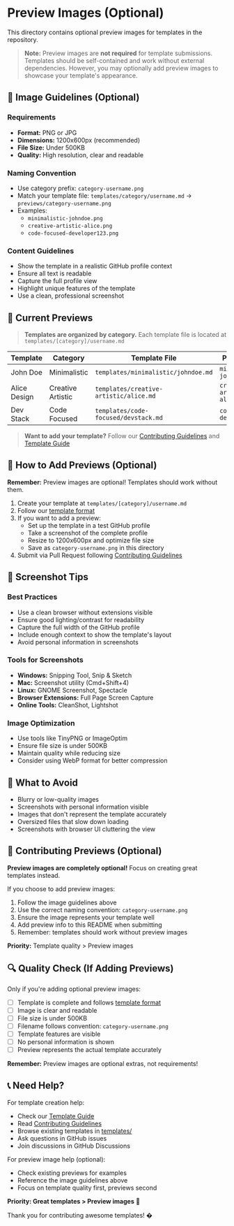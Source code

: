 # Preview Images (Optional)

This directory contains optional preview images for templates in the repository.

> **Note:** Preview images are **not required** for template submissions. Templates should be self-contained and work without external dependencies. However, you may optionally add preview images to showcase your template's appearance.

## 📸 Image Guidelines (Optional)

### Requirements
- **Format:** PNG or JPG
- **Dimensions:** 1200x600px (recommended)
- **File Size:** Under 500KB
- **Quality:** High resolution, clear and readable

### Naming Convention
- Use category prefix: `category-username.png`
- Match your template file: `templates/category/username.md` → `previews/category-username.png`
- Examples:
  - `minimalistic-johndoe.png`
  - `creative-artistic-alice.png` 
  - `code-focused-developer123.png`

### Content Guidelines
- Show the template in a realistic GitHub profile context
- Ensure all text is readable
- Capture the full profile view
- Highlight unique features of the template
- Use a clean, professional screenshot

## 📁 Current Previews

> **Templates are organized by category.** Each template file is located at `templates/[category]/username.md`

| Template | Category | Template File | Preview File |
|----------|----------|---------------|--------------|
| John Doe | Minimalistic | `templates/minimalistic/johndoe.md` | `minimalistic-johndoe.png` |
| Alice Design | Creative Artistic | `templates/creative-artistic/alice.md` | `creative-artistic-alice.png` |
| Dev Stack | Code Focused | `templates/code-focused/devstack.md` | `code-focused-devstack.png` |

> **Want to add your template?** Follow our [Contributing Guidelines](../CONTRIBUTING.md) and [Template Guide](../docs/TEMPLATE_GUIDE.md)

## 🔧 How to Add Previews (Optional)

**Remember:** Preview images are optional! Templates should work without them.

1. Create your template at `templates/[category]/username.md`
2. Follow our [template format](../docs/TEMPLATE_GUIDE.md#template-format)
3. If you want to add a preview:
   - Set up the template in a test GitHub profile
   - Take a screenshot of the complete profile
   - Resize to 1200x600px and optimize file size
   - Save as `category-username.png` in this directory
4. Submit via Pull Request following [Contributing Guidelines](../CONTRIBUTING.md)

## 🎨 Screenshot Tips

### Best Practices
- Use a clean browser without extensions visible
- Ensure good lighting/contrast for readability
- Capture the full width of the GitHub profile
- Include enough context to show the template's layout
- Avoid personal information in screenshots

### Tools for Screenshots
- **Windows:** Snipping Tool, Snip & Sketch
- **Mac:** Screenshot utility (Cmd+Shift+4)
- **Linux:** GNOME Screenshot, Spectacle
- **Browser Extensions:** Full Page Screen Capture
- **Online Tools:** CleanShot, Lightshot

### Image Optimization
- Use tools like TinyPNG or ImageOptim
- Ensure file size is under 500KB
- Maintain quality while reducing size
- Consider using WebP format for better compression

## 🚫 What to Avoid

- Blurry or low-quality images
- Screenshots with personal information visible
- Images that don't represent the template accurately
- Oversized files that slow down loading
- Screenshots with browser UI cluttering the view

## 📝 Contributing Previews (Optional)

**Preview images are completely optional!** Focus on creating great templates instead.

If you choose to add preview images:

1. Follow the image guidelines above
2. Use the correct naming convention: `category-username.png`
3. Ensure the image represents your template well
4. Add preview info to this README when submitting
5. Remember: templates should work without preview images

**Priority:** Template quality > Preview images

## 🔍 Quality Check (If Adding Previews)

Only if you're adding optional preview images:
- [ ] Template is complete and follows [template format](../docs/TEMPLATE_GUIDE.md#template-format)
- [ ] Image is clear and readable
- [ ] File size is under 500KB
- [ ] Filename follows convention: `category-username.png`
- [ ] Template features are visible
- [ ] No personal information is shown
- [ ] Preview represents the actual template accurately

**Remember:** Preview images are optional extras, not requirements!

## 📞 Need Help?

For template creation help:
- Check our [Template Guide](../docs/TEMPLATE_GUIDE.md)
- Read [Contributing Guidelines](../CONTRIBUTING.md)
- Browse existing templates in [templates/](../templates/)
- Ask questions in GitHub issues
- Join discussions in GitHub Discussions

For preview image help (optional):
- Check existing previews for examples
- Reference the image guidelines above
- Focus on template quality first, previews second

**Priority: Great templates > Preview images** 🎯

Thank you for contributing awesome templates! �